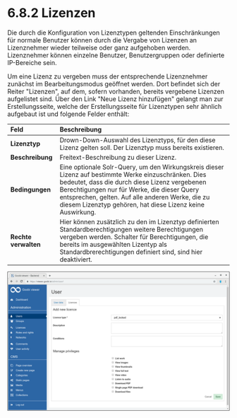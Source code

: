 # 6.8.2 Lizenzen

Die durch die Konfiguration von Lizenztypen geltenden Einschränkungen für normale Benutzer können durch die Vergabe von Lizenzen an Lizenznehmer wieder teilweise oder ganz aufgehoben werden. Lizenznehmer können einzelne Benutzer, Benutzergruppen oder definierte IP-Bereiche sein.

Um eine Lizenz zu vergeben muss der entsprechende Lizenznehmer zunächst im Bearbeitungsmodus geöffnet werden. Dort befindet sich der Reiter "Lizenzen", auf dem, sofern vorhanden, bereits vergebene Lizenzen aufgelistet sind. Über den Link "Neue Lizenz hinzufügen" gelangt man zur Erstellungsseite, welche der Erstellungsseite für Lizenztypen sehr ähnlich aufgebaut ist und folgende Felder enthält:

| **Feld**  | Beschreibung |
| :--- | :--- |
| **Lizenztyp** | Drown-Down-Auswahl des Lizenztyps, für den diese Lizenz gelten soll. Der Lizenztyp muss bereits existieren. |
| **Beschreibung** | Freitext-Beschreibung zu dieser Lizenz. |
| **Bedingungen**  | Eine optionale Solr-Query, um den Wirkungskreis dieser Lizenz auf bestimmte Werke einzuschränken. Dies bedeutet, dass die durch diese Lizenz vergebenen Berechtigungen  nur für Werke, die dieser Query entsprechen, gelten. Auf alle anderen Werke, die zu diesem Lizenztyp gehören, hat diese Lizenz keine Auswirkung. |
| **Rechte verwalten**  | Hier können zusätzlich zu den im Lizenztyp definierten Standardberechtigungen weitere Berechtigungen vergeben werden. Schalter für Berechtigungen, die bereits im ausgewählten Lizentyp als Standardbrerechtigungen definiert sind, sind hier deaktiviert. |

![](../../.gitbook/assets/6.8.2.png)


